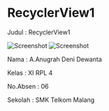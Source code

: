 # RecyclerView1
Judul : RecyclerView1

![Screenshot](https://cloud.githubusercontent.com/assets/22131954/20038051/ea3a41cc-a45e-11e6-8843-95261f26db41.JPG)
![Screenshot](https://cloud.githubusercontent.com/assets/22131954/20038052/ea4f8b7c-a45e-11e6-8651-4a0a9102b885.JPG)

Nama : A.Anugrah Deni Dewanta

Kelas : XI RPL 4
 
No.Absen : 06

Sekolah : SMK Telkom Malang

